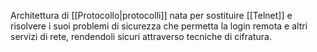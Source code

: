 Architettura di [[Protocollo|protocolli]] nata per sostituire [[Telnet]] e risolvere i suoi problemi di sicurezza che permetta la login remota e altri servizi di rete, rendendoli sicuri attraverso tecniche di cifratura.